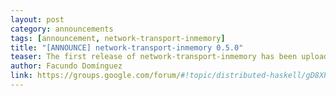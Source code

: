 ```yaml
---
layout: post
category: announcements
tags: [announcement, network-transport-inmemory]
title: "[ANNOUNCE] network-transport-inmemory 0.5.0"
teaser: The first release of network-transport-inmemory has been uploaded to hackage.
author: Facundo Domínguez
link: https://groups.google.com/forum/#!topic/distributed-haskell/gD8XP0wDuvU
---
```

